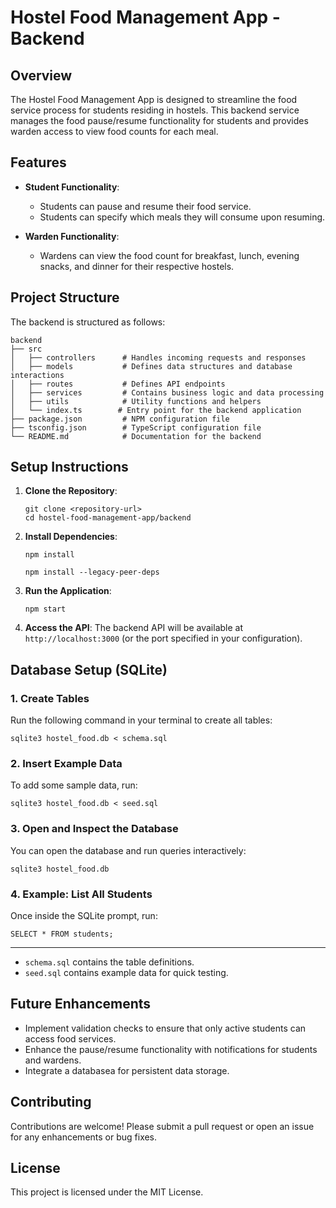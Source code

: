 # Hostel Food Management App - Backend

## Overview
The Hostel Food Management App is designed to streamline the food service process for students residing in hostels. This backend service manages the food pause/resume functionality for students and provides warden access to view food counts for each meal.

## Features
- **Student Functionality**: 
  - Students can pause and resume their food service.
  - Students can specify which meals they will consume upon resuming.

- **Warden Functionality**: 
  - Wardens can view the food count for breakfast, lunch, evening snacks, and dinner for their respective hostels.

## Project Structure
The backend is structured as follows:

```
backend
├── src
│   ├── controllers      # Handles incoming requests and responses
│   ├── models           # Defines data structures and database interactions
│   ├── routes           # Defines API endpoints
│   ├── services         # Contains business logic and data processing
│   ├── utils            # Utility functions and helpers
│   └── index.ts        # Entry point for the backend application
├── package.json         # NPM configuration file
├── tsconfig.json        # TypeScript configuration file
└── README.md            # Documentation for the backend
```

## Setup Instructions
1. **Clone the Repository**:
   ```
   git clone <repository-url>
   cd hostel-food-management-app/backend
   ```

2. **Install Dependencies**:
   ```
   npm install
   ```

   ```
   npm install --legacy-peer-deps
   ```

3. **Run the Application**:
   ```
   npm start
   ```

4. **Access the API**:
   The backend API will be available at `http://localhost:3000` (or the port specified in your configuration).

## Database Setup (SQLite)

### 1. Create Tables
Run the following command in your terminal to create all tables:

```
sqlite3 hostel_food.db < schema.sql
```

### 2. Insert Example Data
To add some sample data, run:

```
sqlite3 hostel_food.db < seed.sql
```

### 3. Open and Inspect the Database
You can open the database and run queries interactively:

```
sqlite3 hostel_food.db
```

### 4. Example: List All Students
Once inside the SQLite prompt, run:

```
SELECT * FROM students;
```

---

- `schema.sql` contains the table definitions.
- `seed.sql` contains example data for quick testing.

## Future Enhancements
- Implement validation checks to ensure that only active students can access food services.
- Enhance the pause/resume functionality with notifications for students and wardens.
- Integrate a databasea for persistent data storage.

## Contributing
Contributions are welcome! Please submit a pull request or open an issue for any enhancements or bug fixes.

## License
This project is licensed under the MIT License.